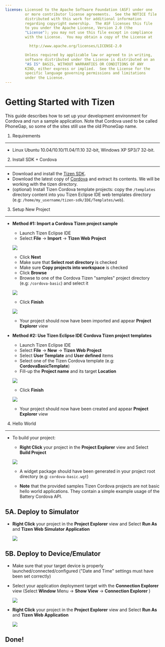 ```yaml
---
license: Licensed to the Apache Software Foundation (ASF) under one
         or more contributor license agreements.  See the NOTICE file
         distributed with this work for additional information
         regarding copyright ownership.  The ASF licenses this file
         to you under the Apache License, Version 2.0 (the
         "License"); you may not use this file except in compliance
         with the License.  You may obtain a copy of the License at

           http://www.apache.org/licenses/LICENSE-2.0

         Unless required by applicable law or agreed to in writing,
         software distributed under the License is distributed on an
         "AS IS" BASIS, WITHOUT WARRANTIES OR CONDITIONS OF ANY
         KIND, either express or implied.  See the License for the
         specific language governing permissions and limitations
         under the License.
---
```


Getting Started with Tizen
=========================

This guide describes how to set up your development environment for Cordova and run a sample application.  Note that Cordova used to be called PhoneGap, so some of the sites still use the old PhoneGap name.

1. Requirements
---------------

- Linux Ubuntu 10.04/10.10/11.04/11.10 32-bit, Windows XP SP3/7 32-bit.

2. Install SDK + Cordova
-------------------------

- Download and install the [Tizen SDK](https://developer.tizen.org/sdk).
- Download the latest copy of [Cordova](http://phonegap.com/download) and extract its contents. We will be working with the tizen directory.
- (optional) Install Tizen Cordova template projects: copy the `/templates` directory content into you Tizen Eclipse IDE web templates directory (e.g: `/home/my_username/tizen-sdk/IDE/Templates/web`).

3. Setup New Project
--------------------

- **Method #1: Import a Cordova Tizen project sample**
    - Launch Tizen Eclipse IDE
    - Select  **File** -> **Import** -> **Tizen Web Project**

    ![](img/guide/platforms/tizen/import_project.png)

    - Click **Next**
    - Make sure that **Select root directory** is checked
    - Make sure **Copy projects into workspace** is checked
    - Click **Browse**
    - Browse to one of the Cordova Tizen "samples" project directory (e.g: `/cordova-basic`) and select it

    ![](img/guide/platforms/tizen/import_widget.png)

    - Click **Finish**

    ![](img/guide/platforms/tizen/project_explorer.png)

    - Your project should now have been imported and appear **Project Explorer** view

- **Method #2: Use Tizen Eclipse IDE Cordova Tizen project templates**
    - Launch Tizen Eclipse IDE
    - Select  **File** -> **New** -> **Tizen Web Project**
    - Select **User Template** and **User defined** items
    - Select one of the Tizen Cordova template (e.g: **CordovaBasicTemplate**)
    - Fill-up the **Project name** and its target **Location**

    ![](img/guide/platforms/tizen/project_template.png)

    - Click **Finish**

    ![](img/guide/platforms/tizen/project_explorer.png)

    - Your project should now have been created and appear **Project Explorer** view

4. Hello World
--------------
- To build your project:

    - **Right Click** your project in the **Project Explorer** view and Select **Build Project**

    ![](img/guide/platforms/tizen/build_project.png)

    - A widget package should have been generated in your project root directory (e.g: `cordova-basic.wgt`)

    - **Note** that the provided samples Tizen Cordova projects are not basic hello world applications. They contain a simple example usage of the Battery Cordova API.


5A. Deploy to Simulator
-----------------------

- **Right Click** your project in the **Project Explorer** view and Select **Run As** and **Tizen Web Simulator Application**

    ![](img/guide/platforms/tizen/runas_web_sim_app.png)

5B. Deploy to Device/Emulator
--------------------

- Make sure that your target device is properly launched/connected/configured ("Date and Time" settings must have been set correctly)
- Select your application deployment target with the **Connection Explorer** view (Select **Window** Menu -> **Show View** -> **Connection Explorer** )

    ![](img/guide/platforms/tizen/connection_explorer.png)

- **Right Click** your project in the **Project Explorer** view and Select **Run As** and **Tizen Web Application**

    ![](img/guide/platforms/tizen/runas_web_app.png)

Done!
-----
